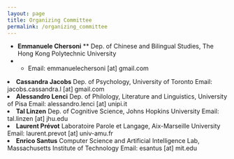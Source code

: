 ```yaml
---
layout: page
title: Organizing Committee
permalink: /organizing_committee
---
```



* <b>Emmanuele Chersoni</b>
** Dep. of Chinese and Bilingual Studies, The Hong Kong Polytechnic University
* * Email: emmanuelechersoni [at] gmail.com

<li><b>Cassandra Jacobs</b>
Dep. of Psychology, University of Toronto
Email: jacobs.cassandra.l [at] gmail.com 

<li><b>Alessandro Lenci</b>
Dep. of Philology, Literature and Linguistics, University of Pisa
Email: alessandro.lenci [at] unipi.it

<li><b>Tal Linzen</b>
Dep. of Cognitive Science, Johns Hopkins University
Email: tal.linzen [at] jhu.edu

<li><b>Laurent Prévot</b>
Laboratoire Parole et Langage, Aix-Marseille University
Email: laurent.prevot [at] univ-amu.fr

<li><b>Enrico Santus</b>
Computer Science and Artificial Intelligence Lab, Massachusetts Institute of Technology
Email: esantus [at] mit.edu 
